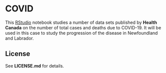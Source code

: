 # COVID

This [RStudio](https://global.rstudio.com/categories/rstudio-ide/) notebook studies a number of data sets published by **Health Canada** on the number of total cases and deaths due to COVID-19. It will be used in this case to study the progression of the disease in Newfoundland and Labrador. 

## License

See **LICENSE.md** for details.
